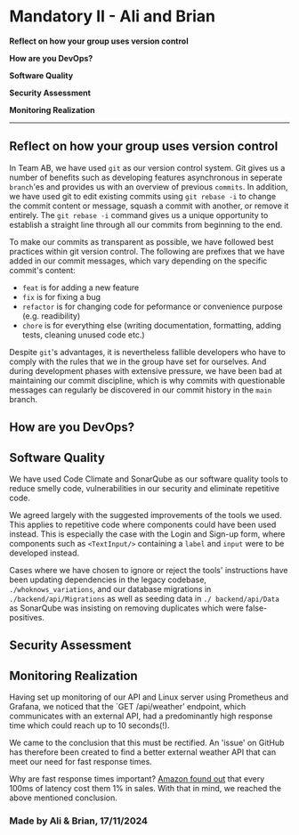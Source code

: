 # Mandatory II - Ali and Brian


**Reflect on how your group uses version control**

**How are you DevOps?**

**Software Quality**

**Security Assessment**

**Monitoring Realization**

---

## Reflect on how your group uses version control

In Team AB, we have used `git` as our version control system. Git gives us a number of benefits such as developing features asynchronous in seperate `branch`'es and provides us with an overview of previous `commits`. In addition, we have used git to edit existing commits using `git rebase -i` to change the commit content or message, squash a commit with another, or remove it entirely. The `git rebase -i` command gives us a unique opportunity to establish a straight line through all our commits from beginning to the end.

To make our commits as transparent as possible, we have followed best practices within git version control. The following are prefixes that we have added in our commit messages, which vary depending on the specific commit's content:

- `feat` is for adding a new feature
- `fix` is for fixing a bug
- `refactor` is for changing code for peformance or convenience purpose (e.g. readibility)
- `chore` is for everything else (writing documentation, formatting, adding tests, cleaning unused code etc.)

Despite `git`'s advantages, it is nevertheless fallible developers who have to comply with the rules that we in the group have set for ourselves. And during development phases with extensive pressure, we have been bad at maintaining our commit discipline, which is why commits with questionable messages can regularly be discovered in our commit history in the `main` branch.

## How are you DevOps?

## Software Quality

We have used Code Climate and SonarQube as our software quality tools to reduce smelly code, vulnerabilities in our security and eliminate repetitive code.

We agreed largely with the suggested improvements of the tools we used. This applies to repetitive code where components could have been used instead. This is especially the case with the Login and Sign-up form, where components such as `<TextInput/>` containing a `label` and `input` were to be developed instead.

Cases where we have chosen to ignore or reject the tools' instructions have been updating dependencies in the legacy codebase, `./whoknows_variations`, and our database migrations in `./backend/api/Migrations` as well as seeding data in `./ backend/api/Data` as SonarQube was insisting on removing duplicates which were false-positives.

## Security Assessment

## Monitoring Realization

Having set up monitoring of our API and Linux server using Prometheus and Grafana, we noticed that the `GET /api/weather' endpoint, which communicates with an external API, had a predominantly high response time which could reach up to 10 seconds(!).

We came to the conclusion that this must be rectified. An 'issue' on GitHub has therefore been created to find a better external weather API that can meet our need for fast response times.

Why are fast response times important? [Amazon found out](https://www.gigaspaces.com/blog/amazon-found-every-100ms-of-latency-cost-them-1-in-sales/) that every 100ms of latency cost them 1% in sales. With that in mind, we reached the above mentioned conclusion.

### Made by Ali & Brian, 17/11/2024
